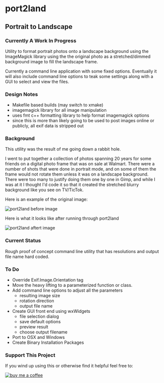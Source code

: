 # port2land

## Portrait to Landscape

### Currently A Work In Progress

Utility to format portrait photos onto a landscape background using the ImageMagick library
using the the original photo as a stretched/dimmed background image to fill the
landscape frame.

Currently a command line application with some fixed options.  Eventually it
will also include command line options to teak some settings along with a GUI 
to select and view the files.

### Design Notes

 * Makefile based builds (may switch to xmake)
 * imagemagick library for all image manipulation
 * uses fmt c++ formatting library to help format imagemagick options
 * since this is more than likely going to be used to post images
   online or publicly, all exif data is stripped out

### Background

This utility was the result of me going down a rabbit hole.

I went to put together a collection of photos spanning 20 years for some friends
on a digital photo frame that was on sale at Walmart.  There were a number of shots
that were done in portrait mode, and on some of them the frame would not rotate them
unless it was on a landscape background.  There were too many to justify doing them
one by one in Gimp, and while I was at it I thought I'd code it so that it created the
stretched blurry background like you see on TV/TicTok.

Here is an example of the original image:

![port2land before image](https://assets.scaledimages.com/img/port2land-before.jpg "Original Image")


Here is what it looks like after running through port2land

![port2land aftert image](https://assets.scaledimages.com/img/port2land-after.jpg "Output Image")

### Current Status

Rough proof of concept command line utility that has resolutions and
output file name hard coded.

### To Do

 * Override Exif.Image.Orientation tag
 * Move the heavy lifting to a parameterized function or class.
 * Add command line options to adjust all the parameters
   - resulting image size
   - rotation direction
   - output file name
 * Create GUI front end using wxWidgets
   - file selection dialog
   - save default options
   - preview result 
   - choose output filename
 * Port to OSX and Windows
 * Create Binary Installation Packages

### Support This Project

If you wind up using this or otherwise find it helpful feel free to:

[![buy me a coffee](https://assets.scaledimages.com/img/buy-me-a-coffee.png "Buy Me A Coffee")](https://www.buymeacoffee.com/scaledimages)
